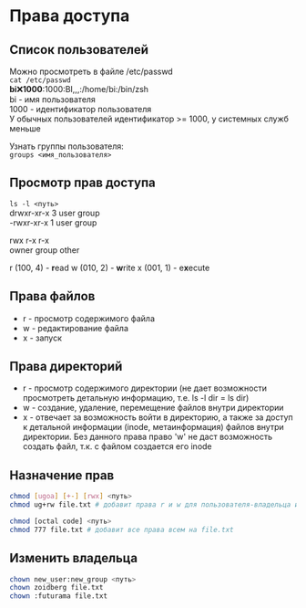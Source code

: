 # Права доступа  
## Список пользователей
Можно просмотреть в файле /etc/passwd  
```cat /etc/passwd```  
**bi**:x:**1000**:1000:BI,,,:/home/bi:/bin/zsh  
bi - имя пользователя  
1000 - идентификатор пользователя  
У обычных пользователей идентификатор >= 1000, у системных служб меньше  

Узнать группы пользователя:  
```groups <имя_пользователя>```

## Просмотр прав доступа
```ls -l <путь>```  
drwxr-xr-x 3 user group  
-rwxr-xr-x 1 user group  

rwx r-x r-x  
owner group other  

r (100, 4) - **r**ead
w (010, 2) - **w**rite
x (001, 1) - e**x**ecute

## Права файлов  
* r - просмотр содержимого файла  
* w - редактирование файла  
* x - запуск  

## Права директорий  
* r - просмотр содержимого директории (не дает возможности просмотреть детальную информацию, т.е. ls -l dir = ls dir)  
* w - создание, удаление, перемещение файлов внутри директории  
* x - отвечает за возможность войти в директорию, а также за доступ к детальной информации (inode, метаинформация) файлов внутри директории. Без данного права право 'w' не даст возможность создать файл, т.к. с файлом создается его inode  

## Назначение прав  
```bash
chmod [ugoa] [+-] [rwx] <путь>
chmod ug+rw file.txt # добавит права r и w для пользователя-владельца и группы на file.txt
```
```bash
chmod [octal code] <путь>
chmod 777 file.txt # добавит все права всем на file.txt
```

## Изменить владельца
```bash
chown new_user:new_group <путь>
chown zoidberg file.txt
chown :futurama file.txt
```
